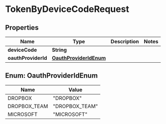 
# TokenByDeviceCodeRequest

## Properties
Name | Type | Description | Notes
------------ | ------------- | ------------- | -------------
**deviceCode** | **String** |  | 
**oauthProviderId** | [**OauthProviderIdEnum**](#OauthProviderIdEnum) |  | 


<a name="OauthProviderIdEnum"></a>
## Enum: OauthProviderIdEnum
Name | Value
---- | -----
DROPBOX | &quot;DROPBOX&quot;
DROPBOX_TEAM | &quot;DROPBOX_TEAM&quot;
MICROSOFT | &quot;MICROSOFT&quot;



